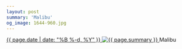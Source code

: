 ```yaml
---
layout: post
summary: 'Malibu'
og_image: 1644-960.jpg
---
```


<p>
 <time>
  <a href="/1644">
   {{ page.date | date: "%B %-d, %Y" }}
  </a>
 </time>
 <a href="/1644">
  <img alt="{{ page.summary }}" data-taken="6/4/2022" sizes="(min-width: 700px) 50vw, calc(100vw - 2rem)" src="{{ site.assets_url }}/1644-480.jpg" srcset="{{ site.assets_url }}/1644-240.jpg 240w, {{ site.assets_url }}/1644-480.jpg 480w, {{ site.assets_url }}/1644-720.jpg 720w, {{ site.assets_url }}/1644-960.jpg 960w"/>
 </a>
 <span>
  Malibu
 </span>
</p>
